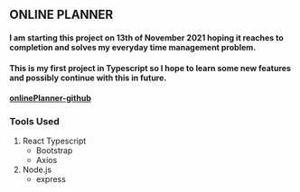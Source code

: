 ## ONLINE PLANNER

#### I am starting this project on 13th of November 2021 hoping it reaches to completion and solves my everyday time management problem.
#### This is my first project in Typescript so I hope to learn some new features and possibly continue with this in future.

#### [onlinePlanner-github](https://github.com/dev3872/onlinePlanner.git)

### Tools Used
1. React Typescript
    * Bootstrap
    * Axios
2. Node.js
    * express